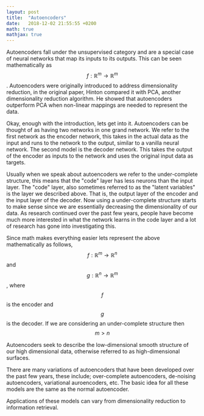 ```yaml
---
layout: post
title:  "Autoencoders"
date:   2018-12-02 21:55:55 +0200
math: true
mathjax: true
---
```


Autoencoders fall under the unsupervised category and are a special case of neural networks that map its inputs to its outputs. This can be seen mathematically as $$ f : \mathbb{R}^m \rightarrow \mathbb{R}^m $$. Autoencoders were originally introduced to address dimensionality reduction, in the original paper, Hinton compared it with PCA, another dimensionality reduction algorithm. He showed that autoencoders outperform PCA when non-linear mappings are needed to represent the data.

Okay, enough with the introduction, lets get into it. Autoencoders can be thought of as having two networks in one grand network. We refer to the first network as the encoder network, this takes in the actual data as the input and runs to the network to the output, similar to a vanilla neural network. The second model is the decoder network. This takes the output of the encoder as inputs to the network and uses the original input data as targets.
  
Usually when we speak about autoencoders we refer to the under-complete structure, this means that the "code" layer has less neurons than the input layer. The "code" layer, also sometimes referred to as the "latent variables" is the layer we described above. That is, the output layer of the encoder and the input layer of the decoder. Now using a under-complete structure starts to make sense since we are essentially decreasing the dimensionality of our data. As research continued over the past few years, people have become much more interested in what the network learns in the code layer and a lot of research has gone into investigating this.

Since math makes everything easier lets represent the above mathematically as follows, $$ f : \mathbb{R}^m \rightarrow \mathbb{R}^n $$ and $$ g : \mathbb{R}^n \rightarrow \mathbb{R}^m $$, where $$f$$ is the encoder and $$g$$ is the decoder. If we are considering an under-complete structure then $$m>n$$

Autoencoders seek to describe the low-dimensional smooth structure of our high dimensional data, otherwise referred to as high-dimensional surfaces.

There are many variations of autoencoders that have been developed over the past few years, these include; over-complete autoencoders, de-noising autoencoders, variational auroencoders, etc. The basic idea for all these models are the same as the normal autoencoder.

Applications of these models can vary from dimensionality reduction to information retrieval. 
